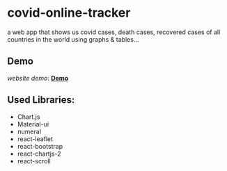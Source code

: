 # covid-online-tracker
a web app that shows us covid cases, death cases, recovered cases of all countries in the world using graphs &amp; tables...
## Demo
*website demo*:
**[Demo](https://covid-online-tracker.netlify.app/)**
## Used Libraries:
+ Chart.js
+ Material-ui
+ numeral
+ react-leaflet
+ react-bootstrap
+ react-chartjs-2
+ react-scroll

